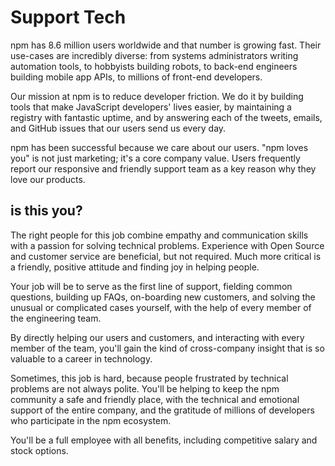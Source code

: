 # Support Tech

npm has 8.6 million users worldwide and that number is growing fast. Their use-cases are incredibly diverse: from systems administrators writing automation tools, to hobbyists building robots, to back-end engineers building mobile app APIs, to millions of front-end developers.

Our mission at npm is to reduce developer friction. We do it by building tools that make JavaScript developers' lives easier, by maintaining a registry with fantastic uptime, and by answering each of the tweets, emails, and GitHub issues that our users send us every day.

npm has been successful because we care about our users. "npm loves you" is not just marketing; it's a core company value. Users frequently report our responsive and friendly support team as a key reason why they love our products.

## is this you?

The right people for this job combine empathy and communication skills with a passion for solving technical problems. Experience with Open Source and customer service are beneficial, but not required. Much more critical is a friendly, positive attitude and finding joy in helping people.

Your job will be to serve as the first line of support, fielding common questions, building up FAQs, on-boarding new customers, and solving the unusual or complicated cases yourself, with the help of every member of the engineering team.

By directly helping our users and customers, and interacting with every member of the team, you'll gain the kind of cross-company insight that is so valuable to a career in technology.

Sometimes, this job is hard, because people frustrated by technical problems are not always polite. You'll be helping to keep the npm community a safe and friendly place, with the technical and emotional support of the entire company, and the gratitude of millions of developers who participate in the npm ecosystem.

You'll be a full employee with all benefits, including competitive salary and stock options.
